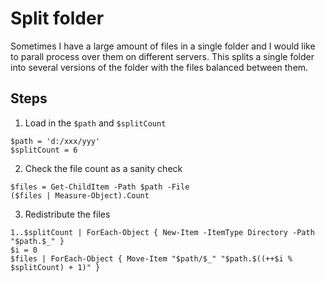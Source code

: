 # Split folder

Sometimes I have a large amount of files in a single folder and I would like to parall process over them on different servers.
This splits a single folder into several versions of the folder with the files balanced between them.

## Steps

1. Load in the `$path` and `$splitCount`
```{ps1}
$path = 'd:/xxx/yyy'
$splitCount = 6
```
2. Check the file count as a sanity check
```{ps1}
$files = Get-ChildItem -Path $path -File
($files | Measure-Object).Count
```
3. Redistribute the files
```{ps1}
1..$splitCount | ForEach-Object { New-Item -ItemType Directory -Path "$path.$_" }
$i = 0
$files | ForEach-Object { Move-Item "$path/$_" "$path.$((++$i % $splitCount) + 1)" }
```
